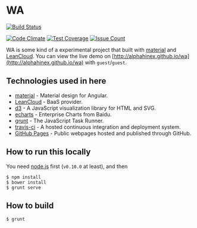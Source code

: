 WA
==

[![Build Status](https://travis-ci.org/AlphaHinex/wa.svg?branch=master)](https://travis-ci.org/AlphaHinex/wa)

[![Code Climate](https://codeclimate.com/github/AlphaHinex/wa/badges/gpa.svg)](https://codeclimate.com/github/AlphaHinex/wa)
[![Test Coverage](https://codeclimate.com/github/AlphaHinex/wa/badges/coverage.svg)](https://codeclimate.com/github/AlphaHinex/wa/coverage)
[![Issue Count](https://codeclimate.com/github/AlphaHinex/wa/badges/issue_count.svg)](https://codeclimate.com/github/AlphaHinex/wa)

WA is some kind of a experimental project that built with [material](https://github.com/angular/material) and [LeanCloud](https://leancloud.cn/). You can view the live demo on [http://alphahinex.github.io/wa](http://alphahinex.github.io/wa) with `guest`/`guest`.

Technologies used in here
-------------------------

* [material](https://github.com/angular/material) - Material design for Angular.
* [LeanCloud](https://leancloud.cn/) - BaaS provider.
* [d3](https://github.com/mbostock/d3) - A JavaScript visualization library for HTML and SVG.
* [echarts](https://github.com/ecomfe/echarts) - Enterprise Charts from Baidu.
* [grunt](https://github.com/gruntjs/grunt) - The JavaScript Task Runner.
* [travis-ci](https://github.com/travis-ci/travis-ci) - A hosted continuous integration and deployment system.
* [GitHub Pages](https://help.github.com/articles/what-are-github-pages/) - Public webpages hosted and published through GitHub.

How to run this locally
-----------------------

You need [node.js](https://nodejs.org/) first (`v0.10.0` at least), and then

    $ npm install
    $ bower install
    $ grunt serve
    
How to build
------------

    $ grunt
